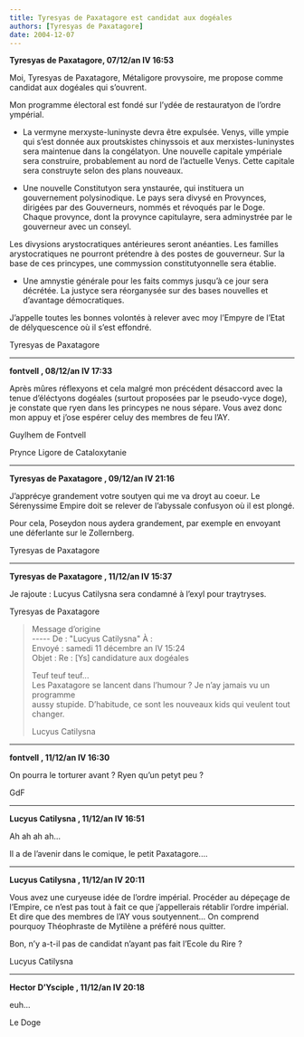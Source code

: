 ```yaml
---
title: Tyresyas de Paxatagore est candidat aux dogéales
authors: [Tyresyas de Paxatagore]
date: 2004-12-07
---
```


**Tyresyas de Paxatagore, 07/12/an IV 16:53**

Moi, Tyresyas de Paxatagore, Métaligore provysoire, me propose comme candidat aux dogéales qui s’ouvrent.

Mon programme électoral est fondé sur l’ydée de restauratyon de l’ordre ympérial.

-  La vermyne merxyste-luninyste devra être expulsée. Venys, ville ympie qui s’est donnée aux proutskistes chinyssois et aux merxistes-luninystes sera maintenue dans la congélatyon. Une nouvelle capitale ympériale sera construire, probablement au nord de l’actuelle Venys. Cette capitale sera construyte selon des plans nouveaux.

-  Une nouvelle Constitutyon sera ynstaurée, qui instituera un gouvernement polysinodique. Le pays sera divysé en Provynces, dirigées par des Gouverneurs, nommés et révoqués par le Doge. Chaque provynce, dont la provynce capitulayre, sera adminystrée par le gouverneur avec un conseyl.

Les divysions arystocratiques antérieures seront anéanties. Les familles arystocratiques ne pourront prétendre à des postes de gouverneur. Sur la base de ces princypes, une commyssion constitutyonnelle sera établie.

-  Une amnystie générale pour les faits commys jusqu’à ce jour sera décrétée. La justyce sera réorganysée sur des bases nouvelles et d’avantage démocratiques.

J’appelle toutes les bonnes volontés à relever avec moy l’Empyre de l’Etat de délyquescence où il s’est effondré.

Tyresyas de Paxatagore

---

**fontvell , 08/12/an IV 17:33**

Après mûres réflexyons et cela malgré mon précédent désaccord avec la tenue d’éléctyons dogéales (surtout proposées par le pseudo-vyce doge), je constate que ryen dans les princypes ne nous sépare. Vous avez donc mon appuy et j’ose espérer celuy des membres de feu l’AY.

Guylhem de Fontvell

Prynce Ligore de Cataloxytanie

---

**Tyresyas de Paxatagore , 09/12/an IV 21:16**

J’apprécye grandement votre soutyen qui me va droyt au coeur. Le Sérenyssime Empire doit se relever de l’abyssale confusyon où il est plongé.

Pour cela, Poseydon nous aydera grandement, par exemple en envoyant une déferlante sur le Zollernberg.

Tyresyas de Paxatagore

---

**Tyresyas de Paxatagore , 11/12/an IV 15:37**

Je rajoute : Lucyus Catilysna sera condamné à l’exyl pour traytryses.

Tyresyas de Paxatagore

> Message d’origine   
> ----- De : "Lucyus Catilysna" À :   
> Envoyé : samedi 11 décembre an IV 15:24   
> Objet : Re : [Ys] candidature aux dogéales  
>  
> Teuf teuf teuf...   
> Les Paxatagore se lancent dans l’humour ? Je n’ay jamais vu un programme  
> aussy stupide. D’habitude, ce sont les nouveaux kids qui veulent tout  
> changer.   
>   
> Lucyus Catilysna 

---

**fontvell , 11/12/an IV 16:30**

On pourra le torturer avant ? Ryen qu’un petyt peu ?

GdF

---

**Lucyus Catilysna , 11/12/an IV 16:51**

Ah ah ah ah...

Il a de l’avenir dans le comique, le petit Paxatagore....

---

**Lucyus Catilysna , 11/12/an IV 20:11**

Vous avez une curyeuse idée de l’ordre impérial. Procéder au dépeçage de l’Empire, ce n’est pas tout à fait ce que j’appellerais rétablir l’ordre impérial. Et dire que des membres de l’AY vous soutyennent... On comprend pourquoy Théophraste de Mytilène a préféré nous quitter.

Bon, n’y a-t-il pas de candidat n’ayant pas fait l’Ecole du Rire ?

Lucyus Catilysna

---

**Hector D’Ysciple , 11/12/an IV 20:18**

euh...

Le Doge